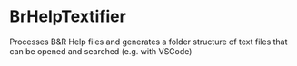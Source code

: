# BrHelpTextifier
Processes B&amp;R Help files and generates a folder structure of text files that can be opened and searched (e.g. with VSCode)
